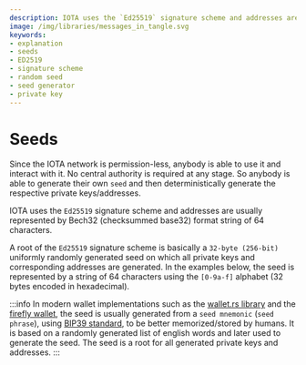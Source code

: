 ```yaml
---
description: IOTA uses the `Ed25519` signature scheme and addresses are usually represented by Bech32 (checksummed base32) format string of 64 characters. 
image: /img/libraries/messages_in_tangle.svg 
keywords:
- explanation
- seeds
- ED2519
- signature scheme
- random seed
- seed generator
- private key
---
```

# Seeds

Since the IOTA network is permission-less, anybody is able to use it and interact with it. No central authority is
required at any stage. So anybody is able to generate their own `seed` and then deterministically generate the
respective private keys/addresses.

IOTA uses the `Ed25519` signature scheme and addresses are usually represented by Bech32 (checksummed base32) format
string of 64 characters.

A root of the `Ed25519` signature scheme is basically a `32-byte (256-bit)` uniformly randomly generated seed on which
all private keys and corresponding addresses are generated. In the examples below, the seed is represented by a string
of 64 characters using the `[0-9a-f]` alphabet (32 bytes encoded in hexadecimal).

:::info
In modern wallet implementations such as the [wallet.rs library](https://wiki.iota.org/wallet.rs/welcome) and the
[firefly wallet](https://blog.iota.org/firefly-beta-release/), the seed is usually generated from a `seed mnemonic`
(`seed phrase`), using [BIP39 standard](https://en.bitcoin.it/wiki/BIP_0039), to be better memorized/stored by humans.
It is based on a randomly generated list of english words and later used to generate the seed. The seed is a root for
all generated private keys and addresses.
:::